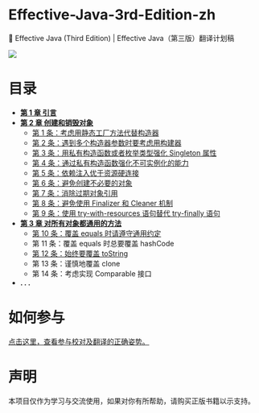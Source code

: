 # Effective-Java-3rd-Edition-zh

📖 Effective Java (Third Edition) | Effective Java（第三版）翻译计划稿

[![](https://img.shields.io/badge/License-GPL--3.0-brightgreen.svg)](./LICENSE)

# 目录

 + [**第 1 章 引言**](./1.引言/第一章%20引言.md)
 + [**第 2 章 创建和销毁对象**](./2.创建和销毁对象/第二章%20创建和销毁对象.md)
    - [第 1 条：考虑用静态工厂方法代替构造器](./2.创建和销毁对象/第%201%20条：考虑用静态工厂方法代替构造器.md)
    - [第 2 条：遇到多个构造器参数时要考虑用构建器](./2.创建和销毁对象/第%202%20条：遇到多个构造器参数时要考虑用构建器.md)
    - [第 3 条：用私有构造函数或者枚举类型强化 Singleton 属性](./2.创建和销毁对象/第%203%20条：用私有构造器或者枚举类型强化%20Singleton%20属性.md)
    - [第 4 条：通过私有构造函数强化不可实例化的能力](./2.创建和销毁对象/第%204%20条：通过私有构造器强化不可实例化能力.md)
    - [第 5 条：依赖注入优于资源硬连接](./2.创建和销毁对象/第%205%20条：依赖注入优于资源硬连接.md)
    - [第 6 条：避免创建不必要的对象](./2.创建和销毁对象/第%206%20条：避免创建不必要的对象.md)
    - [第 7 条：消除过期对象引用](./2.创建和销毁对象/第%207%20条：消除过期对象引用.md)
    - [第 8 条：避免使用 Finalizer 和 Cleaner 机制](./2.创建和销毁对象/第%208%20条：避免使用%20Finalizer%20和%20Cleaner%20机制.md) 
    - [第 9 条：使用 try-with-resources 语句替代 try-finally 语句](./2.创建和销毁对象/第%209%20条：try-with-resources%20优于%20try-finally.md) 
 + **[第 3 章 对所有对象都通用的方法](./3.对所有对象都通用的方法/第%203%20章%20对所有对象都通用的方法.md)**
    - [第 10 条：覆盖 equals 时请遵守通用约定](./3.对所有对象都通用的方法/第%2010%20条：覆盖%20equals%20时请遵守通用约定.md) 
    - 第 11 条：覆盖 equals 时总要覆盖 hashCode
    - [第 12 条：始终要覆盖 toString](./3.对所有对象都通用的方法/第%2012%20条：始终要覆盖%20toString.md) 
    - 第 13 条：谨慎地覆盖 clone
    - 第 14 条：考虑实现 Comparable 接口
 + **. . .**

# 如何参与

[点击这里，查看参与校对及翻译的正确姿势。](./.github/CONTRIBUTING.md)

# 声明

本项目仅作为学习与交流使用，如果对你有所帮助，请购买正版书籍以示支持。
